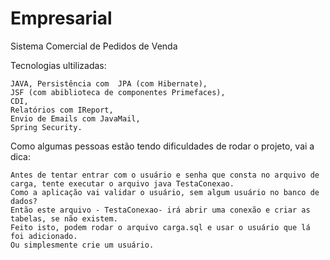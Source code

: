 # Empresarial
Sistema Comercial de Pedidos de Venda

Tecnologias ultilizadas:

    JAVA, Persistência com  JPA (com Hibernate),
    JSF (com abiblioteca de componentes Primefaces),
    CDI,
    Relatórios com IReport,
    Envio de Emails com JavaMail,
    Spring Security.


Como algumas pessoas estão tendo dificuldades de rodar o projeto, vai a dica: 

    Antes de tentar entrar com o usuário e senha que consta no arquivo de carga, tente executar o arquivo java TestaConexao.
    Como a aplicação vai validar o usuário, sem algum usuário no banco de dados?
    Então este arquivo - TestaConexao- irá abrir uma conexão e criar as tabelas, se não existem. 
    Feito isto, podem rodar o arquivo carga.sql e usar o usuário que lá foi adicionado.
    Ou simplesmente crie um usuário.

